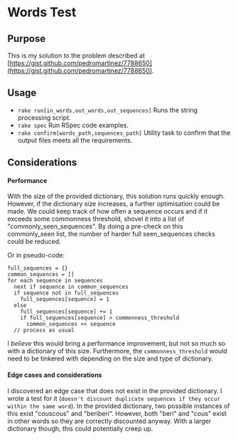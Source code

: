# Words Test

## Purpose
This is my solution to the problem described at [https://gist.github.com/pedromartinez/7788650](https://gist.github.com/pedromartinez/7788650).

## Usage
- `rake run[in_words,out_words,out_sequences]` Runs the string processing script.
- `rake spec` Run RSpec code examples.
- `rake confirm[words_path,sequences_path]` Utility task to confirm that the output files meets all the requirements.

## Considerations

#### Performance
With the size of the provided dictionary, this solution runs quickly enough. However, if the dictionary size increases, a further optimisation could be made. We could keep track of how often a sequence occurs and if it exceeds some commonness threshold, shovel it into a list of "commonly_seen_sequences". By doing a pre-check on this commonly_seen list, the number of harder full seen_sequences checks could be reduced.

Or in pseudo-code:

```
full_sequences = {}
common_sequences = []
for each sequence in sequences
  next if sequence in common_sequences
  if sequence not in full_sequences
    full_sequences[sequence] = 1
  else
    full_sequences[sequence] += 1
    if full_sequences[sequence] > commonness_threshold
      common_sequences << sequence
  // process as usual
```

I _believe_ this would bring a performance improvement, but not so much so with a dictionary of this size. Furthermore, the `commonness_threshold` would need to be tinkered with depending on the size and type of dictionary.

#### Edge cases and considerations
I discovered an edge case that does not exist in the provided dictionary. I wrote a test for it (`doesn't discount duplicate sequences if they occur within the same word`). In the provided dictionary, two possible instances of this exist "couscous" and "beriberi". However, both "beri" and "cous" exist in other words so they are correctly discounted anyway. With a larger dictionary though, this could potentially creep up.
